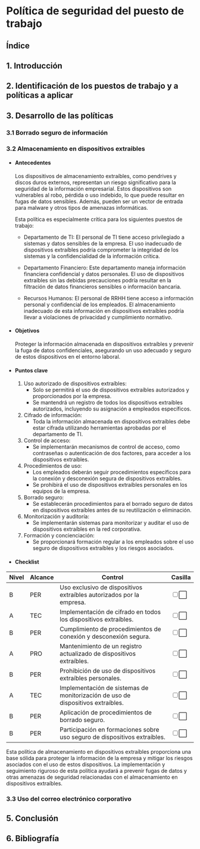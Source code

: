 # Política de seguridad del puesto de trabajo

## Índice

## 1. Introducción

## 2. Identificación de los puestos de trabajo y a políticas a aplicar

## 3. Desarrollo de las políticas

### 3.1 Borrado seguro de información

### 3.2 Almacenamiento en dispositivos extraibles

- #### Antecedentes
    Los dispositivos de almacenamiento extraíbles, como pendrives y discos duros externos, representan un riesgo significativo para la seguridad de la información empresarial. Estos dispositivos son vulnerables al robo, pérdida o uso indebido, lo que puede resultar en fugas de datos sensibles. Además, pueden ser un vector de entrada para malware y otros tipos de amenazas informáticas.

    Esta política es especialmente crítica para los siguientes puestos de trabajo:

    * Departamento de TI: El personal de TI tiene acceso privilegiado a sistemas y datos sensibles de la empresa. El uso inadecuado de dispositivos extraíbles podría comprometer la integridad de los sistemas y la confidencialidad de la información crítica.

    * Departamento Financiero: Este departamento maneja información financiera confidencial y datos personales. El uso de dispositivos extraíbles sin las debidas precauciones podría resultar en la filtración de datos financieros sensibles o información bancaria.

    * Recursos Humanos: El personal de RRHH tiene acceso a información personal y confidencial de los empleados. El almacenamiento inadecuado de esta información en dispositivos extraíbles podría llevar a violaciones de privacidad y cumplimiento normativo.

- #### Objetivos
    Proteger la información almacenada en dispositivos extraíbles y prevenir la fuga de datos confidenciales, asegurando un uso adecuado y seguro de estos dispositivos en el entorno laboral.

- #### Puntos clave
    1. Uso autorizado de dispositivos extraíbles:
        * Solo se permitirá el uso de dispositivos extraíbles autorizados y proporcionados por la empresa.
        * Se mantendrá un registro de todos los dispositivos extraíbles autorizados, incluyendo su asignación a empleados específicos.
    2. Cifrado de información:
        * Toda la información almacenada en dispositivos extraíbles debe estar cifrada utilizando herramientas aprobadas por el departamento de TI.
    3. Control de acceso:
        * Se implementarán mecanismos de control de acceso, como contraseñas o autenticación de dos factores, para acceder a los dispositivos extraíbles.
    4. Procedimientos de uso:
        * Los empleados deberán seguir procedimientos específicos para la conexión y desconexión segura de dispositivos extraíbles.
        * Se prohibirá el uso de dispositivos extraíbles personales en los equipos de la empresa.
    5. Borrado seguro:
        * Se establecerán procedimientos para el borrado seguro de datos en dispositivos extraíbles antes de su reutilización o eliminación.
    6. Monitorización y auditoría:
        * Se implementarán sistemas para monitorizar y auditar el uso de dispositivos extraíbles en la red corporativa.
    7. Formación y concienciación:
        * Se proporcionará formación regular a los empleados sobre el uso seguro de dispositivos extraíbles y los riesgos asociados.

- #### Checklist

| Nivel | Alcance | Control                                                     |Casilla                                            |
|-------|---------|-------------------------------------------------------------|----------------------------------------------------|
| B     | PER     | Uso exclusivo de dispositivos extraíbles autorizados por la empresa.               |<input type="checkbox">⬜   |
| A     | TEC     | Implementación de cifrado en todos los dispositivos extraíbles.                     |<input type="checkbox">⬜  |
| B     | PER     | Cumplimiento de procedimientos de conexión y desconexión segura.                    |<input type="checkbox">⬜  |
| A     | PRO     | Mantenimiento de un registro actualizado de dispositivos extraíbles.                |<input type="checkbox">⬜  |
| B     | PER     | Prohibición de uso de dispositivos extraíbles personales.                           |<input type="checkbox">⬜  |
| A     | TEC     | Implementación de sistemas de monitorización de uso de dispositivos extraíbles.     |<input type="checkbox">⬜  |
| B     | PER     | Aplicación de procedimientos de borrado seguro.                                     |<input type="checkbox">⬜  |
| B     | PER     | Participación en formaciones sobre uso seguro de dispositivos extraíbles.           |<input type="checkbox">⬜  |



Esta política de almacenamiento en dispositivos extraíbles proporciona una base sólida para proteger la información de la empresa y mitigar los riesgos asociados con el uso de estos dispositivos. La implementación y seguimiento riguroso de esta política ayudará a prevenir fugas de datos y otras amenazas de seguridad relacionadas con el almacenamiento en dispositivos extraíbles.


### 3.3 Uso del correo electrónico corporativo


## 5. Conclusión

## 6. Bibliografía